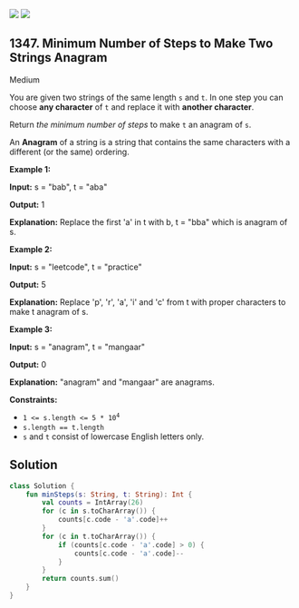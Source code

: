 [![](https://img.shields.io/github/stars/javadev/LeetCode-in-Kotlin?label=Stars&style=flat-square)](https://github.com/javadev/LeetCode-in-Kotlin)
[![](https://img.shields.io/github/forks/javadev/LeetCode-in-Kotlin?label=Fork%20me%20on%20GitHub%20&style=flat-square)](https://github.com/javadev/LeetCode-in-Kotlin/fork)

## 1347\. Minimum Number of Steps to Make Two Strings Anagram

Medium

You are given two strings of the same length `s` and `t`. In one step you can choose **any character** of `t` and replace it with **another character**.

Return _the minimum number of steps_ to make `t` an anagram of `s`.

An **Anagram** of a string is a string that contains the same characters with a different (or the same) ordering.

**Example 1:**

**Input:** s = "bab", t = "aba"

**Output:** 1

**Explanation:** Replace the first 'a' in t with b, t = "bba" which is anagram of s.

**Example 2:**

**Input:** s = "leetcode", t = "practice"

**Output:** 5

**Explanation:** Replace 'p', 'r', 'a', 'i' and 'c' from t with proper characters to make t anagram of s.

**Example 3:**

**Input:** s = "anagram", t = "mangaar"

**Output:** 0

**Explanation:** "anagram" and "mangaar" are anagrams.

**Constraints:**

*   <code>1 <= s.length <= 5 * 10<sup>4</sup></code>
*   `s.length == t.length`
*   `s` and `t` consist of lowercase English letters only.

## Solution

```kotlin
class Solution {
    fun minSteps(s: String, t: String): Int {
        val counts = IntArray(26)
        for (c in s.toCharArray()) {
            counts[c.code - 'a'.code]++
        }
        for (c in t.toCharArray()) {
            if (counts[c.code - 'a'.code] > 0) {
                counts[c.code - 'a'.code]--
            }
        }
        return counts.sum()
    }
}
```